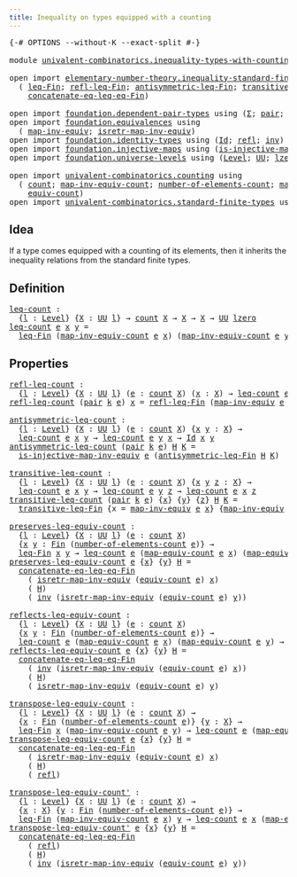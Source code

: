 ```yaml
---
title: Inequality on types equipped with a counting
---
```


<pre class="Agda"><a id="70" class="Symbol">{-#</a> <a id="74" class="Keyword">OPTIONS</a> <a id="82" class="Pragma">--without-K</a> <a id="94" class="Pragma">--exact-split</a> <a id="108" class="Symbol">#-}</a>

<a id="113" class="Keyword">module</a> <a id="120" href="univalent-combinatorics.inequality-types-with-counting.html" class="Module">univalent-combinatorics.inequality-types-with-counting</a> <a id="175" class="Keyword">where</a>

<a id="182" class="Keyword">open</a> <a id="187" class="Keyword">import</a> <a id="194" href="elementary-number-theory.inequality-standard-finite-types.html" class="Module">elementary-number-theory.inequality-standard-finite-types</a> <a id="252" class="Keyword">using</a>
  <a id="260" class="Symbol">(</a> <a id="262" href="elementary-number-theory.inequality-standard-finite-types.html#1058" class="Function">leq-Fin</a><a id="269" class="Symbol">;</a> <a id="271" href="elementary-number-theory.inequality-standard-finite-types.html#1807" class="Function">refl-leq-Fin</a><a id="283" class="Symbol">;</a> <a id="285" href="elementary-number-theory.inequality-standard-finite-types.html#1948" class="Function">antisymmetric-leq-Fin</a><a id="306" class="Symbol">;</a> <a id="308" href="elementary-number-theory.inequality-standard-finite-types.html#2192" class="Function">transitive-leq-Fin</a><a id="326" class="Symbol">;</a>
    <a id="332" href="elementary-number-theory.inequality-standard-finite-types.html#2592" class="Function">concatenate-eq-leq-eq-Fin</a><a id="357" class="Symbol">)</a>

<a id="360" class="Keyword">open</a> <a id="365" class="Keyword">import</a> <a id="372" href="foundation.dependent-pair-types.html" class="Module">foundation.dependent-pair-types</a> <a id="404" class="Keyword">using</a> <a id="410" class="Symbol">(</a><a id="411" href="foundation-core.dependent-pair-types.html#502" class="Record">Σ</a><a id="412" class="Symbol">;</a> <a id="414" href="foundation-core.dependent-pair-types.html#575" class="InductiveConstructor">pair</a><a id="418" class="Symbol">;</a> <a id="420" href="foundation-core.dependent-pair-types.html#592" class="Field">pr1</a><a id="423" class="Symbol">;</a> <a id="425" href="foundation-core.dependent-pair-types.html#604" class="Field">pr2</a><a id="428" class="Symbol">)</a>
<a id="430" class="Keyword">open</a> <a id="435" class="Keyword">import</a> <a id="442" href="foundation.equivalences.html" class="Module">foundation.equivalences</a> <a id="466" class="Keyword">using</a>
  <a id="474" class="Symbol">(</a> <a id="476" href="foundation-core.equivalences.html#5022" class="Function">map-inv-equiv</a><a id="489" class="Symbol">;</a> <a id="491" href="foundation-core.equivalences.html#5237" class="Function">isretr-map-inv-equiv</a><a id="511" class="Symbol">)</a>
<a id="513" class="Keyword">open</a> <a id="518" class="Keyword">import</a> <a id="525" href="foundation.identity-types.html" class="Module">foundation.identity-types</a> <a id="551" class="Keyword">using</a> <a id="557" class="Symbol">(</a><a id="558" href="foundation-core.identity-types.html#641" class="Datatype">Id</a><a id="560" class="Symbol">;</a> <a id="562" href="foundation-core.identity-types.html#694" class="InductiveConstructor">refl</a><a id="566" class="Symbol">;</a> <a id="568" href="foundation-core.identity-types.html#1552" class="Function">inv</a><a id="571" class="Symbol">)</a>
<a id="573" class="Keyword">open</a> <a id="578" class="Keyword">import</a> <a id="585" href="foundation.injective-maps.html" class="Module">foundation.injective-maps</a> <a id="611" class="Keyword">using</a> <a id="617" class="Symbol">(</a><a id="618" href="foundation.injective-maps.html#3209" class="Function">is-injective-map-inv-equiv</a><a id="644" class="Symbol">)</a>
<a id="646" class="Keyword">open</a> <a id="651" class="Keyword">import</a> <a id="658" href="foundation.universe-levels.html" class="Module">foundation.universe-levels</a> <a id="685" class="Keyword">using</a> <a id="691" class="Symbol">(</a><a id="692" href="Agda.Primitive.html#597" class="Postulate">Level</a><a id="697" class="Symbol">;</a> <a id="699" href="foundation-core.universe-levels.html#222" class="Primitive">UU</a><a id="701" class="Symbol">;</a> <a id="703" href="Agda.Primitive.html#764" class="Primitive">lzero</a><a id="708" class="Symbol">)</a>

<a id="711" class="Keyword">open</a> <a id="716" class="Keyword">import</a> <a id="723" href="univalent-combinatorics.counting.html" class="Module">univalent-combinatorics.counting</a> <a id="756" class="Keyword">using</a>
  <a id="764" class="Symbol">(</a> <a id="766" href="univalent-combinatorics.counting.html#1759" class="Function">count</a><a id="771" class="Symbol">;</a> <a id="773" href="univalent-combinatorics.counting.html#2128" class="Function">map-inv-equiv-count</a><a id="792" class="Symbol">;</a> <a id="794" href="univalent-combinatorics.counting.html#1887" class="Function">number-of-elements-count</a><a id="818" class="Symbol">;</a> <a id="820" href="univalent-combinatorics.counting.html#2030" class="Function">map-equiv-count</a><a id="835" class="Symbol">;</a>
    <a id="841" href="univalent-combinatorics.counting.html#1956" class="Function">equiv-count</a><a id="852" class="Symbol">)</a>
<a id="854" class="Keyword">open</a> <a id="859" class="Keyword">import</a> <a id="866" href="univalent-combinatorics.standard-finite-types.html" class="Module">univalent-combinatorics.standard-finite-types</a> <a id="912" class="Keyword">using</a> <a id="918" class="Symbol">(</a><a id="919" href="univalent-combinatorics.standard-finite-types.html#2085" class="Function">Fin</a><a id="922" class="Symbol">)</a>
</pre>
## Idea

If a type comes equipped with a counting of its elements, then it inherits the inequality relations from the standard finite types.

## Definition

<pre class="Agda"><a id="leq-count"></a><a id="1094" href="univalent-combinatorics.inequality-types-with-counting.html#1094" class="Function">leq-count</a> <a id="1104" class="Symbol">:</a>
  <a id="1108" class="Symbol">{</a><a id="1109" href="univalent-combinatorics.inequality-types-with-counting.html#1109" class="Bound">l</a> <a id="1111" class="Symbol">:</a> <a id="1113" href="Agda.Primitive.html#597" class="Postulate">Level</a><a id="1118" class="Symbol">}</a> <a id="1120" class="Symbol">{</a><a id="1121" href="univalent-combinatorics.inequality-types-with-counting.html#1121" class="Bound">X</a> <a id="1123" class="Symbol">:</a> <a id="1125" href="foundation-core.universe-levels.html#222" class="Primitive">UU</a> <a id="1128" href="univalent-combinatorics.inequality-types-with-counting.html#1109" class="Bound">l</a><a id="1129" class="Symbol">}</a> <a id="1131" class="Symbol">→</a> <a id="1133" href="univalent-combinatorics.counting.html#1759" class="Function">count</a> <a id="1139" href="univalent-combinatorics.inequality-types-with-counting.html#1121" class="Bound">X</a> <a id="1141" class="Symbol">→</a> <a id="1143" href="univalent-combinatorics.inequality-types-with-counting.html#1121" class="Bound">X</a> <a id="1145" class="Symbol">→</a> <a id="1147" href="univalent-combinatorics.inequality-types-with-counting.html#1121" class="Bound">X</a> <a id="1149" class="Symbol">→</a> <a id="1151" href="foundation-core.universe-levels.html#222" class="Primitive">UU</a> <a id="1154" href="Agda.Primitive.html#764" class="Primitive">lzero</a>
<a id="1160" href="univalent-combinatorics.inequality-types-with-counting.html#1094" class="Function">leq-count</a> <a id="1170" href="univalent-combinatorics.inequality-types-with-counting.html#1170" class="Bound">e</a> <a id="1172" href="univalent-combinatorics.inequality-types-with-counting.html#1172" class="Bound">x</a> <a id="1174" href="univalent-combinatorics.inequality-types-with-counting.html#1174" class="Bound">y</a> <a id="1176" class="Symbol">=</a>
  <a id="1180" href="elementary-number-theory.inequality-standard-finite-types.html#1058" class="Function">leq-Fin</a> <a id="1188" class="Symbol">(</a><a id="1189" href="univalent-combinatorics.counting.html#2128" class="Function">map-inv-equiv-count</a> <a id="1209" href="univalent-combinatorics.inequality-types-with-counting.html#1170" class="Bound">e</a> <a id="1211" href="univalent-combinatorics.inequality-types-with-counting.html#1172" class="Bound">x</a><a id="1212" class="Symbol">)</a> <a id="1214" class="Symbol">(</a><a id="1215" href="univalent-combinatorics.counting.html#2128" class="Function">map-inv-equiv-count</a> <a id="1235" href="univalent-combinatorics.inequality-types-with-counting.html#1170" class="Bound">e</a> <a id="1237" href="univalent-combinatorics.inequality-types-with-counting.html#1174" class="Bound">y</a><a id="1238" class="Symbol">)</a>
</pre>
## Properties

<pre class="Agda"><a id="refl-leq-count"></a><a id="1268" href="univalent-combinatorics.inequality-types-with-counting.html#1268" class="Function">refl-leq-count</a> <a id="1283" class="Symbol">:</a>
  <a id="1287" class="Symbol">{</a><a id="1288" href="univalent-combinatorics.inequality-types-with-counting.html#1288" class="Bound">l</a> <a id="1290" class="Symbol">:</a> <a id="1292" href="Agda.Primitive.html#597" class="Postulate">Level</a><a id="1297" class="Symbol">}</a> <a id="1299" class="Symbol">{</a><a id="1300" href="univalent-combinatorics.inequality-types-with-counting.html#1300" class="Bound">X</a> <a id="1302" class="Symbol">:</a> <a id="1304" href="foundation-core.universe-levels.html#222" class="Primitive">UU</a> <a id="1307" href="univalent-combinatorics.inequality-types-with-counting.html#1288" class="Bound">l</a><a id="1308" class="Symbol">}</a> <a id="1310" class="Symbol">(</a><a id="1311" href="univalent-combinatorics.inequality-types-with-counting.html#1311" class="Bound">e</a> <a id="1313" class="Symbol">:</a> <a id="1315" href="univalent-combinatorics.counting.html#1759" class="Function">count</a> <a id="1321" href="univalent-combinatorics.inequality-types-with-counting.html#1300" class="Bound">X</a><a id="1322" class="Symbol">)</a> <a id="1324" class="Symbol">(</a><a id="1325" href="univalent-combinatorics.inequality-types-with-counting.html#1325" class="Bound">x</a> <a id="1327" class="Symbol">:</a> <a id="1329" href="univalent-combinatorics.inequality-types-with-counting.html#1300" class="Bound">X</a><a id="1330" class="Symbol">)</a> <a id="1332" class="Symbol">→</a> <a id="1334" href="univalent-combinatorics.inequality-types-with-counting.html#1094" class="Function">leq-count</a> <a id="1344" href="univalent-combinatorics.inequality-types-with-counting.html#1311" class="Bound">e</a> <a id="1346" href="univalent-combinatorics.inequality-types-with-counting.html#1325" class="Bound">x</a> <a id="1348" href="univalent-combinatorics.inequality-types-with-counting.html#1325" class="Bound">x</a>
<a id="1350" href="univalent-combinatorics.inequality-types-with-counting.html#1268" class="Function">refl-leq-count</a> <a id="1365" class="Symbol">(</a><a id="1366" href="foundation-core.dependent-pair-types.html#575" class="InductiveConstructor">pair</a> <a id="1371" href="univalent-combinatorics.inequality-types-with-counting.html#1371" class="Bound">k</a> <a id="1373" href="univalent-combinatorics.inequality-types-with-counting.html#1373" class="Bound">e</a><a id="1374" class="Symbol">)</a> <a id="1376" href="univalent-combinatorics.inequality-types-with-counting.html#1376" class="Bound">x</a> <a id="1378" class="Symbol">=</a> <a id="1380" href="elementary-number-theory.inequality-standard-finite-types.html#1807" class="Function">refl-leq-Fin</a> <a id="1393" class="Symbol">(</a><a id="1394" href="foundation-core.equivalences.html#5022" class="Function">map-inv-equiv</a> <a id="1408" href="univalent-combinatorics.inequality-types-with-counting.html#1373" class="Bound">e</a> <a id="1410" href="univalent-combinatorics.inequality-types-with-counting.html#1376" class="Bound">x</a><a id="1411" class="Symbol">)</a>

<a id="antisymmetric-leq-count"></a><a id="1414" href="univalent-combinatorics.inequality-types-with-counting.html#1414" class="Function">antisymmetric-leq-count</a> <a id="1438" class="Symbol">:</a>
  <a id="1442" class="Symbol">{</a><a id="1443" href="univalent-combinatorics.inequality-types-with-counting.html#1443" class="Bound">l</a> <a id="1445" class="Symbol">:</a> <a id="1447" href="Agda.Primitive.html#597" class="Postulate">Level</a><a id="1452" class="Symbol">}</a> <a id="1454" class="Symbol">{</a><a id="1455" href="univalent-combinatorics.inequality-types-with-counting.html#1455" class="Bound">X</a> <a id="1457" class="Symbol">:</a> <a id="1459" href="foundation-core.universe-levels.html#222" class="Primitive">UU</a> <a id="1462" href="univalent-combinatorics.inequality-types-with-counting.html#1443" class="Bound">l</a><a id="1463" class="Symbol">}</a> <a id="1465" class="Symbol">(</a><a id="1466" href="univalent-combinatorics.inequality-types-with-counting.html#1466" class="Bound">e</a> <a id="1468" class="Symbol">:</a> <a id="1470" href="univalent-combinatorics.counting.html#1759" class="Function">count</a> <a id="1476" href="univalent-combinatorics.inequality-types-with-counting.html#1455" class="Bound">X</a><a id="1477" class="Symbol">)</a> <a id="1479" class="Symbol">{</a><a id="1480" href="univalent-combinatorics.inequality-types-with-counting.html#1480" class="Bound">x</a> <a id="1482" href="univalent-combinatorics.inequality-types-with-counting.html#1482" class="Bound">y</a> <a id="1484" class="Symbol">:</a> <a id="1486" href="univalent-combinatorics.inequality-types-with-counting.html#1455" class="Bound">X</a><a id="1487" class="Symbol">}</a> <a id="1489" class="Symbol">→</a>
  <a id="1493" href="univalent-combinatorics.inequality-types-with-counting.html#1094" class="Function">leq-count</a> <a id="1503" href="univalent-combinatorics.inequality-types-with-counting.html#1466" class="Bound">e</a> <a id="1505" href="univalent-combinatorics.inequality-types-with-counting.html#1480" class="Bound">x</a> <a id="1507" href="univalent-combinatorics.inequality-types-with-counting.html#1482" class="Bound">y</a> <a id="1509" class="Symbol">→</a> <a id="1511" href="univalent-combinatorics.inequality-types-with-counting.html#1094" class="Function">leq-count</a> <a id="1521" href="univalent-combinatorics.inequality-types-with-counting.html#1466" class="Bound">e</a> <a id="1523" href="univalent-combinatorics.inequality-types-with-counting.html#1482" class="Bound">y</a> <a id="1525" href="univalent-combinatorics.inequality-types-with-counting.html#1480" class="Bound">x</a> <a id="1527" class="Symbol">→</a> <a id="1529" href="foundation-core.identity-types.html#641" class="Datatype">Id</a> <a id="1532" href="univalent-combinatorics.inequality-types-with-counting.html#1480" class="Bound">x</a> <a id="1534" href="univalent-combinatorics.inequality-types-with-counting.html#1482" class="Bound">y</a>
<a id="1536" href="univalent-combinatorics.inequality-types-with-counting.html#1414" class="Function">antisymmetric-leq-count</a> <a id="1560" class="Symbol">(</a><a id="1561" href="foundation-core.dependent-pair-types.html#575" class="InductiveConstructor">pair</a> <a id="1566" href="univalent-combinatorics.inequality-types-with-counting.html#1566" class="Bound">k</a> <a id="1568" href="univalent-combinatorics.inequality-types-with-counting.html#1568" class="Bound">e</a><a id="1569" class="Symbol">)</a> <a id="1571" href="univalent-combinatorics.inequality-types-with-counting.html#1571" class="Bound">H</a> <a id="1573" href="univalent-combinatorics.inequality-types-with-counting.html#1573" class="Bound">K</a> <a id="1575" class="Symbol">=</a>
  <a id="1579" href="foundation.injective-maps.html#3209" class="Function">is-injective-map-inv-equiv</a> <a id="1606" href="univalent-combinatorics.inequality-types-with-counting.html#1568" class="Bound">e</a> <a id="1608" class="Symbol">(</a><a id="1609" href="elementary-number-theory.inequality-standard-finite-types.html#1948" class="Function">antisymmetric-leq-Fin</a> <a id="1631" href="univalent-combinatorics.inequality-types-with-counting.html#1571" class="Bound">H</a> <a id="1633" href="univalent-combinatorics.inequality-types-with-counting.html#1573" class="Bound">K</a><a id="1634" class="Symbol">)</a>

<a id="transitive-leq-count"></a><a id="1637" href="univalent-combinatorics.inequality-types-with-counting.html#1637" class="Function">transitive-leq-count</a> <a id="1658" class="Symbol">:</a>
  <a id="1662" class="Symbol">{</a><a id="1663" href="univalent-combinatorics.inequality-types-with-counting.html#1663" class="Bound">l</a> <a id="1665" class="Symbol">:</a> <a id="1667" href="Agda.Primitive.html#597" class="Postulate">Level</a><a id="1672" class="Symbol">}</a> <a id="1674" class="Symbol">{</a><a id="1675" href="univalent-combinatorics.inequality-types-with-counting.html#1675" class="Bound">X</a> <a id="1677" class="Symbol">:</a> <a id="1679" href="foundation-core.universe-levels.html#222" class="Primitive">UU</a> <a id="1682" href="univalent-combinatorics.inequality-types-with-counting.html#1663" class="Bound">l</a><a id="1683" class="Symbol">}</a> <a id="1685" class="Symbol">(</a><a id="1686" href="univalent-combinatorics.inequality-types-with-counting.html#1686" class="Bound">e</a> <a id="1688" class="Symbol">:</a> <a id="1690" href="univalent-combinatorics.counting.html#1759" class="Function">count</a> <a id="1696" href="univalent-combinatorics.inequality-types-with-counting.html#1675" class="Bound">X</a><a id="1697" class="Symbol">)</a> <a id="1699" class="Symbol">{</a><a id="1700" href="univalent-combinatorics.inequality-types-with-counting.html#1700" class="Bound">x</a> <a id="1702" href="univalent-combinatorics.inequality-types-with-counting.html#1702" class="Bound">y</a> <a id="1704" href="univalent-combinatorics.inequality-types-with-counting.html#1704" class="Bound">z</a> <a id="1706" class="Symbol">:</a> <a id="1708" href="univalent-combinatorics.inequality-types-with-counting.html#1675" class="Bound">X</a><a id="1709" class="Symbol">}</a> <a id="1711" class="Symbol">→</a>
  <a id="1715" href="univalent-combinatorics.inequality-types-with-counting.html#1094" class="Function">leq-count</a> <a id="1725" href="univalent-combinatorics.inequality-types-with-counting.html#1686" class="Bound">e</a> <a id="1727" href="univalent-combinatorics.inequality-types-with-counting.html#1700" class="Bound">x</a> <a id="1729" href="univalent-combinatorics.inequality-types-with-counting.html#1702" class="Bound">y</a> <a id="1731" class="Symbol">→</a> <a id="1733" href="univalent-combinatorics.inequality-types-with-counting.html#1094" class="Function">leq-count</a> <a id="1743" href="univalent-combinatorics.inequality-types-with-counting.html#1686" class="Bound">e</a> <a id="1745" href="univalent-combinatorics.inequality-types-with-counting.html#1702" class="Bound">y</a> <a id="1747" href="univalent-combinatorics.inequality-types-with-counting.html#1704" class="Bound">z</a> <a id="1749" class="Symbol">→</a> <a id="1751" href="univalent-combinatorics.inequality-types-with-counting.html#1094" class="Function">leq-count</a> <a id="1761" href="univalent-combinatorics.inequality-types-with-counting.html#1686" class="Bound">e</a> <a id="1763" href="univalent-combinatorics.inequality-types-with-counting.html#1700" class="Bound">x</a> <a id="1765" href="univalent-combinatorics.inequality-types-with-counting.html#1704" class="Bound">z</a>
<a id="1767" href="univalent-combinatorics.inequality-types-with-counting.html#1637" class="Function">transitive-leq-count</a> <a id="1788" class="Symbol">(</a><a id="1789" href="foundation-core.dependent-pair-types.html#575" class="InductiveConstructor">pair</a> <a id="1794" href="univalent-combinatorics.inequality-types-with-counting.html#1794" class="Bound">k</a> <a id="1796" href="univalent-combinatorics.inequality-types-with-counting.html#1796" class="Bound">e</a><a id="1797" class="Symbol">)</a> <a id="1799" class="Symbol">{</a><a id="1800" href="univalent-combinatorics.inequality-types-with-counting.html#1800" class="Bound">x</a><a id="1801" class="Symbol">}</a> <a id="1803" class="Symbol">{</a><a id="1804" href="univalent-combinatorics.inequality-types-with-counting.html#1804" class="Bound">y</a><a id="1805" class="Symbol">}</a> <a id="1807" class="Symbol">{</a><a id="1808" href="univalent-combinatorics.inequality-types-with-counting.html#1808" class="Bound">z</a><a id="1809" class="Symbol">}</a> <a id="1811" href="univalent-combinatorics.inequality-types-with-counting.html#1811" class="Bound">H</a> <a id="1813" href="univalent-combinatorics.inequality-types-with-counting.html#1813" class="Bound">K</a> <a id="1815" class="Symbol">=</a>
  <a id="1819" href="elementary-number-theory.inequality-standard-finite-types.html#2192" class="Function">transitive-leq-Fin</a> <a id="1838" class="Symbol">{</a><a id="1839" class="Argument">x</a> <a id="1841" class="Symbol">=</a> <a id="1843" href="foundation-core.equivalences.html#5022" class="Function">map-inv-equiv</a> <a id="1857" href="univalent-combinatorics.inequality-types-with-counting.html#1796" class="Bound">e</a> <a id="1859" href="univalent-combinatorics.inequality-types-with-counting.html#1800" class="Bound">x</a><a id="1860" class="Symbol">}</a> <a id="1862" class="Symbol">{</a><a id="1863" href="foundation-core.equivalences.html#5022" class="Function">map-inv-equiv</a> <a id="1877" href="univalent-combinatorics.inequality-types-with-counting.html#1796" class="Bound">e</a> <a id="1879" href="univalent-combinatorics.inequality-types-with-counting.html#1804" class="Bound">y</a><a id="1880" class="Symbol">}</a> <a id="1882" href="univalent-combinatorics.inequality-types-with-counting.html#1811" class="Bound">H</a> <a id="1884" href="univalent-combinatorics.inequality-types-with-counting.html#1813" class="Bound">K</a>

<a id="preserves-leq-equiv-count"></a><a id="1887" href="univalent-combinatorics.inequality-types-with-counting.html#1887" class="Function">preserves-leq-equiv-count</a> <a id="1913" class="Symbol">:</a>
  <a id="1917" class="Symbol">{</a><a id="1918" href="univalent-combinatorics.inequality-types-with-counting.html#1918" class="Bound">l</a> <a id="1920" class="Symbol">:</a> <a id="1922" href="Agda.Primitive.html#597" class="Postulate">Level</a><a id="1927" class="Symbol">}</a> <a id="1929" class="Symbol">{</a><a id="1930" href="univalent-combinatorics.inequality-types-with-counting.html#1930" class="Bound">X</a> <a id="1932" class="Symbol">:</a> <a id="1934" href="foundation-core.universe-levels.html#222" class="Primitive">UU</a> <a id="1937" href="univalent-combinatorics.inequality-types-with-counting.html#1918" class="Bound">l</a><a id="1938" class="Symbol">}</a> <a id="1940" class="Symbol">(</a><a id="1941" href="univalent-combinatorics.inequality-types-with-counting.html#1941" class="Bound">e</a> <a id="1943" class="Symbol">:</a> <a id="1945" href="univalent-combinatorics.counting.html#1759" class="Function">count</a> <a id="1951" href="univalent-combinatorics.inequality-types-with-counting.html#1930" class="Bound">X</a><a id="1952" class="Symbol">)</a>
  <a id="1956" class="Symbol">{</a><a id="1957" href="univalent-combinatorics.inequality-types-with-counting.html#1957" class="Bound">x</a> <a id="1959" href="univalent-combinatorics.inequality-types-with-counting.html#1959" class="Bound">y</a> <a id="1961" class="Symbol">:</a> <a id="1963" href="univalent-combinatorics.standard-finite-types.html#2085" class="Function">Fin</a> <a id="1967" class="Symbol">(</a><a id="1968" href="univalent-combinatorics.counting.html#1887" class="Function">number-of-elements-count</a> <a id="1993" href="univalent-combinatorics.inequality-types-with-counting.html#1941" class="Bound">e</a><a id="1994" class="Symbol">)}</a> <a id="1997" class="Symbol">→</a>
  <a id="2001" href="elementary-number-theory.inequality-standard-finite-types.html#1058" class="Function">leq-Fin</a> <a id="2009" href="univalent-combinatorics.inequality-types-with-counting.html#1957" class="Bound">x</a> <a id="2011" href="univalent-combinatorics.inequality-types-with-counting.html#1959" class="Bound">y</a> <a id="2013" class="Symbol">→</a> <a id="2015" href="univalent-combinatorics.inequality-types-with-counting.html#1094" class="Function">leq-count</a> <a id="2025" href="univalent-combinatorics.inequality-types-with-counting.html#1941" class="Bound">e</a> <a id="2027" class="Symbol">(</a><a id="2028" href="univalent-combinatorics.counting.html#2030" class="Function">map-equiv-count</a> <a id="2044" href="univalent-combinatorics.inequality-types-with-counting.html#1941" class="Bound">e</a> <a id="2046" href="univalent-combinatorics.inequality-types-with-counting.html#1957" class="Bound">x</a><a id="2047" class="Symbol">)</a> <a id="2049" class="Symbol">(</a><a id="2050" href="univalent-combinatorics.counting.html#2030" class="Function">map-equiv-count</a> <a id="2066" href="univalent-combinatorics.inequality-types-with-counting.html#1941" class="Bound">e</a> <a id="2068" href="univalent-combinatorics.inequality-types-with-counting.html#1959" class="Bound">y</a><a id="2069" class="Symbol">)</a>
<a id="2071" href="univalent-combinatorics.inequality-types-with-counting.html#1887" class="Function">preserves-leq-equiv-count</a> <a id="2097" href="univalent-combinatorics.inequality-types-with-counting.html#2097" class="Bound">e</a> <a id="2099" class="Symbol">{</a><a id="2100" href="univalent-combinatorics.inequality-types-with-counting.html#2100" class="Bound">x</a><a id="2101" class="Symbol">}</a> <a id="2103" class="Symbol">{</a><a id="2104" href="univalent-combinatorics.inequality-types-with-counting.html#2104" class="Bound">y</a><a id="2105" class="Symbol">}</a> <a id="2107" href="univalent-combinatorics.inequality-types-with-counting.html#2107" class="Bound">H</a> <a id="2109" class="Symbol">=</a>
  <a id="2113" href="elementary-number-theory.inequality-standard-finite-types.html#2592" class="Function">concatenate-eq-leq-eq-Fin</a>
    <a id="2143" class="Symbol">(</a> <a id="2145" href="foundation-core.equivalences.html#5237" class="Function">isretr-map-inv-equiv</a> <a id="2166" class="Symbol">(</a><a id="2167" href="univalent-combinatorics.counting.html#1956" class="Function">equiv-count</a> <a id="2179" href="univalent-combinatorics.inequality-types-with-counting.html#2097" class="Bound">e</a><a id="2180" class="Symbol">)</a> <a id="2182" href="univalent-combinatorics.inequality-types-with-counting.html#2100" class="Bound">x</a><a id="2183" class="Symbol">)</a>
    <a id="2189" class="Symbol">(</a> <a id="2191" href="univalent-combinatorics.inequality-types-with-counting.html#2107" class="Bound">H</a><a id="2192" class="Symbol">)</a>
    <a id="2198" class="Symbol">(</a> <a id="2200" href="foundation-core.identity-types.html#1552" class="Function">inv</a> <a id="2204" class="Symbol">(</a><a id="2205" href="foundation-core.equivalences.html#5237" class="Function">isretr-map-inv-equiv</a> <a id="2226" class="Symbol">(</a><a id="2227" href="univalent-combinatorics.counting.html#1956" class="Function">equiv-count</a> <a id="2239" href="univalent-combinatorics.inequality-types-with-counting.html#2097" class="Bound">e</a><a id="2240" class="Symbol">)</a> <a id="2242" href="univalent-combinatorics.inequality-types-with-counting.html#2104" class="Bound">y</a><a id="2243" class="Symbol">))</a>

<a id="reflects-leq-equiv-count"></a><a id="2247" href="univalent-combinatorics.inequality-types-with-counting.html#2247" class="Function">reflects-leq-equiv-count</a> <a id="2272" class="Symbol">:</a>
  <a id="2276" class="Symbol">{</a><a id="2277" href="univalent-combinatorics.inequality-types-with-counting.html#2277" class="Bound">l</a> <a id="2279" class="Symbol">:</a> <a id="2281" href="Agda.Primitive.html#597" class="Postulate">Level</a><a id="2286" class="Symbol">}</a> <a id="2288" class="Symbol">{</a><a id="2289" href="univalent-combinatorics.inequality-types-with-counting.html#2289" class="Bound">X</a> <a id="2291" class="Symbol">:</a> <a id="2293" href="foundation-core.universe-levels.html#222" class="Primitive">UU</a> <a id="2296" href="univalent-combinatorics.inequality-types-with-counting.html#2277" class="Bound">l</a><a id="2297" class="Symbol">}</a> <a id="2299" class="Symbol">(</a><a id="2300" href="univalent-combinatorics.inequality-types-with-counting.html#2300" class="Bound">e</a> <a id="2302" class="Symbol">:</a> <a id="2304" href="univalent-combinatorics.counting.html#1759" class="Function">count</a> <a id="2310" href="univalent-combinatorics.inequality-types-with-counting.html#2289" class="Bound">X</a><a id="2311" class="Symbol">)</a>
  <a id="2315" class="Symbol">{</a><a id="2316" href="univalent-combinatorics.inequality-types-with-counting.html#2316" class="Bound">x</a> <a id="2318" href="univalent-combinatorics.inequality-types-with-counting.html#2318" class="Bound">y</a> <a id="2320" class="Symbol">:</a> <a id="2322" href="univalent-combinatorics.standard-finite-types.html#2085" class="Function">Fin</a> <a id="2326" class="Symbol">(</a><a id="2327" href="univalent-combinatorics.counting.html#1887" class="Function">number-of-elements-count</a> <a id="2352" href="univalent-combinatorics.inequality-types-with-counting.html#2300" class="Bound">e</a><a id="2353" class="Symbol">)}</a> <a id="2356" class="Symbol">→</a>
  <a id="2360" href="univalent-combinatorics.inequality-types-with-counting.html#1094" class="Function">leq-count</a> <a id="2370" href="univalent-combinatorics.inequality-types-with-counting.html#2300" class="Bound">e</a> <a id="2372" class="Symbol">(</a><a id="2373" href="univalent-combinatorics.counting.html#2030" class="Function">map-equiv-count</a> <a id="2389" href="univalent-combinatorics.inequality-types-with-counting.html#2300" class="Bound">e</a> <a id="2391" href="univalent-combinatorics.inequality-types-with-counting.html#2316" class="Bound">x</a><a id="2392" class="Symbol">)</a> <a id="2394" class="Symbol">(</a><a id="2395" href="univalent-combinatorics.counting.html#2030" class="Function">map-equiv-count</a> <a id="2411" href="univalent-combinatorics.inequality-types-with-counting.html#2300" class="Bound">e</a> <a id="2413" href="univalent-combinatorics.inequality-types-with-counting.html#2318" class="Bound">y</a><a id="2414" class="Symbol">)</a> <a id="2416" class="Symbol">→</a> <a id="2418" href="elementary-number-theory.inequality-standard-finite-types.html#1058" class="Function">leq-Fin</a> <a id="2426" href="univalent-combinatorics.inequality-types-with-counting.html#2316" class="Bound">x</a> <a id="2428" href="univalent-combinatorics.inequality-types-with-counting.html#2318" class="Bound">y</a>
<a id="2430" href="univalent-combinatorics.inequality-types-with-counting.html#2247" class="Function">reflects-leq-equiv-count</a> <a id="2455" href="univalent-combinatorics.inequality-types-with-counting.html#2455" class="Bound">e</a> <a id="2457" class="Symbol">{</a><a id="2458" href="univalent-combinatorics.inequality-types-with-counting.html#2458" class="Bound">x</a><a id="2459" class="Symbol">}</a> <a id="2461" class="Symbol">{</a><a id="2462" href="univalent-combinatorics.inequality-types-with-counting.html#2462" class="Bound">y</a><a id="2463" class="Symbol">}</a> <a id="2465" href="univalent-combinatorics.inequality-types-with-counting.html#2465" class="Bound">H</a> <a id="2467" class="Symbol">=</a>
  <a id="2471" href="elementary-number-theory.inequality-standard-finite-types.html#2592" class="Function">concatenate-eq-leq-eq-Fin</a>
    <a id="2501" class="Symbol">(</a> <a id="2503" href="foundation-core.identity-types.html#1552" class="Function">inv</a> <a id="2507" class="Symbol">(</a><a id="2508" href="foundation-core.equivalences.html#5237" class="Function">isretr-map-inv-equiv</a> <a id="2529" class="Symbol">(</a><a id="2530" href="univalent-combinatorics.counting.html#1956" class="Function">equiv-count</a> <a id="2542" href="univalent-combinatorics.inequality-types-with-counting.html#2455" class="Bound">e</a><a id="2543" class="Symbol">)</a> <a id="2545" href="univalent-combinatorics.inequality-types-with-counting.html#2458" class="Bound">x</a><a id="2546" class="Symbol">))</a>
    <a id="2553" class="Symbol">(</a> <a id="2555" href="univalent-combinatorics.inequality-types-with-counting.html#2465" class="Bound">H</a><a id="2556" class="Symbol">)</a>
    <a id="2562" class="Symbol">(</a> <a id="2564" href="foundation-core.equivalences.html#5237" class="Function">isretr-map-inv-equiv</a> <a id="2585" class="Symbol">(</a><a id="2586" href="univalent-combinatorics.counting.html#1956" class="Function">equiv-count</a> <a id="2598" href="univalent-combinatorics.inequality-types-with-counting.html#2455" class="Bound">e</a><a id="2599" class="Symbol">)</a> <a id="2601" href="univalent-combinatorics.inequality-types-with-counting.html#2462" class="Bound">y</a><a id="2602" class="Symbol">)</a>

<a id="transpose-leq-equiv-count"></a><a id="2605" href="univalent-combinatorics.inequality-types-with-counting.html#2605" class="Function">transpose-leq-equiv-count</a> <a id="2631" class="Symbol">:</a>
  <a id="2635" class="Symbol">{</a><a id="2636" href="univalent-combinatorics.inequality-types-with-counting.html#2636" class="Bound">l</a> <a id="2638" class="Symbol">:</a> <a id="2640" href="Agda.Primitive.html#597" class="Postulate">Level</a><a id="2645" class="Symbol">}</a> <a id="2647" class="Symbol">{</a><a id="2648" href="univalent-combinatorics.inequality-types-with-counting.html#2648" class="Bound">X</a> <a id="2650" class="Symbol">:</a> <a id="2652" href="foundation-core.universe-levels.html#222" class="Primitive">UU</a> <a id="2655" href="univalent-combinatorics.inequality-types-with-counting.html#2636" class="Bound">l</a><a id="2656" class="Symbol">}</a> <a id="2658" class="Symbol">(</a><a id="2659" href="univalent-combinatorics.inequality-types-with-counting.html#2659" class="Bound">e</a> <a id="2661" class="Symbol">:</a> <a id="2663" href="univalent-combinatorics.counting.html#1759" class="Function">count</a> <a id="2669" href="univalent-combinatorics.inequality-types-with-counting.html#2648" class="Bound">X</a><a id="2670" class="Symbol">)</a> <a id="2672" class="Symbol">→</a>
  <a id="2676" class="Symbol">{</a><a id="2677" href="univalent-combinatorics.inequality-types-with-counting.html#2677" class="Bound">x</a> <a id="2679" class="Symbol">:</a> <a id="2681" href="univalent-combinatorics.standard-finite-types.html#2085" class="Function">Fin</a> <a id="2685" class="Symbol">(</a><a id="2686" href="univalent-combinatorics.counting.html#1887" class="Function">number-of-elements-count</a> <a id="2711" href="univalent-combinatorics.inequality-types-with-counting.html#2659" class="Bound">e</a><a id="2712" class="Symbol">)}</a> <a id="2715" class="Symbol">{</a><a id="2716" href="univalent-combinatorics.inequality-types-with-counting.html#2716" class="Bound">y</a> <a id="2718" class="Symbol">:</a> <a id="2720" href="univalent-combinatorics.inequality-types-with-counting.html#2648" class="Bound">X</a><a id="2721" class="Symbol">}</a> <a id="2723" class="Symbol">→</a>
  <a id="2727" href="elementary-number-theory.inequality-standard-finite-types.html#1058" class="Function">leq-Fin</a> <a id="2735" href="univalent-combinatorics.inequality-types-with-counting.html#2677" class="Bound">x</a> <a id="2737" class="Symbol">(</a><a id="2738" href="univalent-combinatorics.counting.html#2128" class="Function">map-inv-equiv-count</a> <a id="2758" href="univalent-combinatorics.inequality-types-with-counting.html#2659" class="Bound">e</a> <a id="2760" href="univalent-combinatorics.inequality-types-with-counting.html#2716" class="Bound">y</a><a id="2761" class="Symbol">)</a> <a id="2763" class="Symbol">→</a> <a id="2765" href="univalent-combinatorics.inequality-types-with-counting.html#1094" class="Function">leq-count</a> <a id="2775" href="univalent-combinatorics.inequality-types-with-counting.html#2659" class="Bound">e</a> <a id="2777" class="Symbol">(</a><a id="2778" href="univalent-combinatorics.counting.html#2030" class="Function">map-equiv-count</a> <a id="2794" href="univalent-combinatorics.inequality-types-with-counting.html#2659" class="Bound">e</a> <a id="2796" href="univalent-combinatorics.inequality-types-with-counting.html#2677" class="Bound">x</a><a id="2797" class="Symbol">)</a> <a id="2799" href="univalent-combinatorics.inequality-types-with-counting.html#2716" class="Bound">y</a>
<a id="2801" href="univalent-combinatorics.inequality-types-with-counting.html#2605" class="Function">transpose-leq-equiv-count</a> <a id="2827" href="univalent-combinatorics.inequality-types-with-counting.html#2827" class="Bound">e</a> <a id="2829" class="Symbol">{</a><a id="2830" href="univalent-combinatorics.inequality-types-with-counting.html#2830" class="Bound">x</a><a id="2831" class="Symbol">}</a> <a id="2833" class="Symbol">{</a><a id="2834" href="univalent-combinatorics.inequality-types-with-counting.html#2834" class="Bound">y</a><a id="2835" class="Symbol">}</a> <a id="2837" href="univalent-combinatorics.inequality-types-with-counting.html#2837" class="Bound">H</a> <a id="2839" class="Symbol">=</a>
  <a id="2843" href="elementary-number-theory.inequality-standard-finite-types.html#2592" class="Function">concatenate-eq-leq-eq-Fin</a>
    <a id="2873" class="Symbol">(</a> <a id="2875" href="foundation-core.equivalences.html#5237" class="Function">isretr-map-inv-equiv</a> <a id="2896" class="Symbol">(</a><a id="2897" href="univalent-combinatorics.counting.html#1956" class="Function">equiv-count</a> <a id="2909" href="univalent-combinatorics.inequality-types-with-counting.html#2827" class="Bound">e</a><a id="2910" class="Symbol">)</a> <a id="2912" href="univalent-combinatorics.inequality-types-with-counting.html#2830" class="Bound">x</a><a id="2913" class="Symbol">)</a>
    <a id="2919" class="Symbol">(</a> <a id="2921" href="univalent-combinatorics.inequality-types-with-counting.html#2837" class="Bound">H</a><a id="2922" class="Symbol">)</a>
    <a id="2928" class="Symbol">(</a> <a id="2930" href="foundation-core.identity-types.html#694" class="InductiveConstructor">refl</a><a id="2934" class="Symbol">)</a>

<a id="transpose-leq-equiv-count&#39;"></a><a id="2937" href="univalent-combinatorics.inequality-types-with-counting.html#2937" class="Function">transpose-leq-equiv-count&#39;</a> <a id="2964" class="Symbol">:</a>
  <a id="2968" class="Symbol">{</a><a id="2969" href="univalent-combinatorics.inequality-types-with-counting.html#2969" class="Bound">l</a> <a id="2971" class="Symbol">:</a> <a id="2973" href="Agda.Primitive.html#597" class="Postulate">Level</a><a id="2978" class="Symbol">}</a> <a id="2980" class="Symbol">{</a><a id="2981" href="univalent-combinatorics.inequality-types-with-counting.html#2981" class="Bound">X</a> <a id="2983" class="Symbol">:</a> <a id="2985" href="foundation-core.universe-levels.html#222" class="Primitive">UU</a> <a id="2988" href="univalent-combinatorics.inequality-types-with-counting.html#2969" class="Bound">l</a><a id="2989" class="Symbol">}</a> <a id="2991" class="Symbol">(</a><a id="2992" href="univalent-combinatorics.inequality-types-with-counting.html#2992" class="Bound">e</a> <a id="2994" class="Symbol">:</a> <a id="2996" href="univalent-combinatorics.counting.html#1759" class="Function">count</a> <a id="3002" href="univalent-combinatorics.inequality-types-with-counting.html#2981" class="Bound">X</a><a id="3003" class="Symbol">)</a> <a id="3005" class="Symbol">→</a>
  <a id="3009" class="Symbol">{</a><a id="3010" href="univalent-combinatorics.inequality-types-with-counting.html#3010" class="Bound">x</a> <a id="3012" class="Symbol">:</a> <a id="3014" href="univalent-combinatorics.inequality-types-with-counting.html#2981" class="Bound">X</a><a id="3015" class="Symbol">}</a> <a id="3017" class="Symbol">{</a><a id="3018" href="univalent-combinatorics.inequality-types-with-counting.html#3018" class="Bound">y</a> <a id="3020" class="Symbol">:</a> <a id="3022" href="univalent-combinatorics.standard-finite-types.html#2085" class="Function">Fin</a> <a id="3026" class="Symbol">(</a><a id="3027" href="univalent-combinatorics.counting.html#1887" class="Function">number-of-elements-count</a> <a id="3052" href="univalent-combinatorics.inequality-types-with-counting.html#2992" class="Bound">e</a><a id="3053" class="Symbol">)}</a> <a id="3056" class="Symbol">→</a>
  <a id="3060" href="elementary-number-theory.inequality-standard-finite-types.html#1058" class="Function">leq-Fin</a> <a id="3068" class="Symbol">(</a><a id="3069" href="univalent-combinatorics.counting.html#2128" class="Function">map-inv-equiv-count</a> <a id="3089" href="univalent-combinatorics.inequality-types-with-counting.html#2992" class="Bound">e</a> <a id="3091" href="univalent-combinatorics.inequality-types-with-counting.html#3010" class="Bound">x</a><a id="3092" class="Symbol">)</a> <a id="3094" href="univalent-combinatorics.inequality-types-with-counting.html#3018" class="Bound">y</a> <a id="3096" class="Symbol">→</a> <a id="3098" href="univalent-combinatorics.inequality-types-with-counting.html#1094" class="Function">leq-count</a> <a id="3108" href="univalent-combinatorics.inequality-types-with-counting.html#2992" class="Bound">e</a> <a id="3110" href="univalent-combinatorics.inequality-types-with-counting.html#3010" class="Bound">x</a> <a id="3112" class="Symbol">(</a><a id="3113" href="univalent-combinatorics.counting.html#2030" class="Function">map-equiv-count</a> <a id="3129" href="univalent-combinatorics.inequality-types-with-counting.html#2992" class="Bound">e</a> <a id="3131" href="univalent-combinatorics.inequality-types-with-counting.html#3018" class="Bound">y</a><a id="3132" class="Symbol">)</a>
<a id="3134" href="univalent-combinatorics.inequality-types-with-counting.html#2937" class="Function">transpose-leq-equiv-count&#39;</a> <a id="3161" href="univalent-combinatorics.inequality-types-with-counting.html#3161" class="Bound">e</a> <a id="3163" class="Symbol">{</a><a id="3164" href="univalent-combinatorics.inequality-types-with-counting.html#3164" class="Bound">x</a><a id="3165" class="Symbol">}</a> <a id="3167" class="Symbol">{</a><a id="3168" href="univalent-combinatorics.inequality-types-with-counting.html#3168" class="Bound">y</a><a id="3169" class="Symbol">}</a> <a id="3171" href="univalent-combinatorics.inequality-types-with-counting.html#3171" class="Bound">H</a> <a id="3173" class="Symbol">=</a>
  <a id="3177" href="elementary-number-theory.inequality-standard-finite-types.html#2592" class="Function">concatenate-eq-leq-eq-Fin</a>
    <a id="3207" class="Symbol">(</a> <a id="3209" href="foundation-core.identity-types.html#694" class="InductiveConstructor">refl</a><a id="3213" class="Symbol">)</a>
    <a id="3219" class="Symbol">(</a> <a id="3221" href="univalent-combinatorics.inequality-types-with-counting.html#3171" class="Bound">H</a><a id="3222" class="Symbol">)</a>
    <a id="3228" class="Symbol">(</a> <a id="3230" href="foundation-core.identity-types.html#1552" class="Function">inv</a> <a id="3234" class="Symbol">(</a><a id="3235" href="foundation-core.equivalences.html#5237" class="Function">isretr-map-inv-equiv</a> <a id="3256" class="Symbol">(</a><a id="3257" href="univalent-combinatorics.counting.html#1956" class="Function">equiv-count</a> <a id="3269" href="univalent-combinatorics.inequality-types-with-counting.html#3161" class="Bound">e</a><a id="3270" class="Symbol">)</a> <a id="3272" href="univalent-combinatorics.inequality-types-with-counting.html#3168" class="Bound">y</a><a id="3273" class="Symbol">))</a>
</pre>